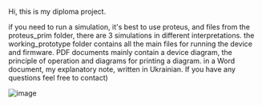 Hi, this is my diploma project.

if you need to run a simulation, it's best to use proteus, and files from the proteus_prim folder, there are 3 simulations in different interpretations.
the working_prototype folder contains all the main files for running the device and firmware.
PDF documents mainly contain a device diagram, the principle of operation and diagrams for printing a diagram.
in a Word document, my explanatory note, written in Ukrainian. 
If you have any questions feel free to contact)

![image](https://user-images.githubusercontent.com/36275430/154354115-05ce6965-25fd-46f7-a724-633da7677ba6.png)
